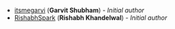 <!-- Please use this format to add your contributions to this file -->
<!-- [SocialUsernameName](Profile-Url) (**Your Name**) - _Description of your contribution in a few words_ -->

- [itsmegarvi](https://github.com/itsmegarvi/) (**Garvit Shubham**) - _Initial author_
- [RishabhSpark](https://github.com/RishabhSpark/) (**Rishabh Khandelwal**) - _Initial author_